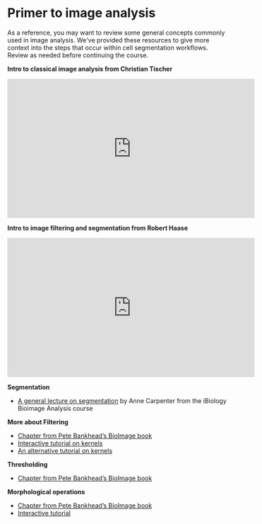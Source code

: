 # Primer to image analysis

As a reference, you may want to review some general concepts commonly used in image analysis. We've provided these resources to give more context into the steps that occur within cell segmentation workflows. Review as needed before continuing the course.

**Intro to classical image analysis from Christian Tischer**

<center><iframe width="560" height="315" src="https://www.youtube.com/embed/0PP38Z0CNMI" title="YouTube video player" frameborder="0" allow="accelerometer; autoplay; clipboard-write; encrypted-media; gyroscope; picture-in-picture" allowfullscreen></iframe></center>  

**Intro to image filtering and segmentation from Robert Haase**

<center><iframe width="560" height="315" src="https://www.youtube.com/embed/LT8L3vSLQ2Q" title="YouTube video player" frameborder="0" allow="accelerometer; autoplay; clipboard-write; encrypted-media; gyroscope; picture-in-picture" allowfullscreen></iframe></center>  

**Segmentation**

- [A general lecture on segmentation](https://www.ibiology.org/techniques/bioimage-analysis/#part-3) by Anne Carpenter from the iBiology Bioimage Analysis course

**More about Filtering**

- [Chapter from Pete Bankhead’s BioImage book](https://bioimagebook.github.io/chapters/2-processing/4-filters/filters.html)
- [Interactive tutorial on kernels](https://www.olympus-lifescience.com/en/microscope-resource/primer/java/digitalimaging/processing/convolutionkernels/)
- [An alternative tutorial on kernels](https://setosa.io/ev/image-kernels/)

**Thresholding**

- [Chapter from Pete Bankhead’s BioImage book](https://bioimagebook.github.io/chapters/2-processing/3-thresholding/thresholding.html)

**Morphological operations**

- [Chapter from Pete Bankhead’s BioImage book](https://bioimagebook.github.io/chapters/2-processing/4-filters/filters.html)
- [Interactive tutorial](https://micro.magnet.fsu.edu/primer/java/digitalimaging/russ/erosiondilation/index.html)
